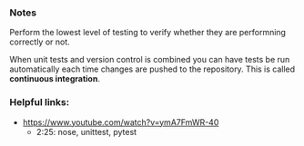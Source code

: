 ### Notes
Perform the lowest level of testing to verify whether they are performning
correctly or not. 

When unit tests and version control is combined you can have tests be run automatically each time changes are pushed to the repository. This is called **continuous integration**.

### Helpful links:
-   https://www.youtube.com/watch?v=ymA7FmWR-40
    -   2:25: nose, unittest, pytest